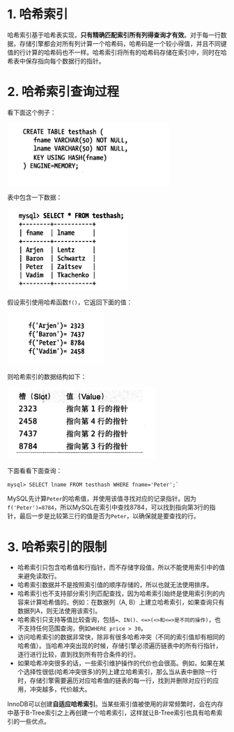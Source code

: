 # 1. 哈希索引

哈希索引基于哈希表实现，**只有精确匹配索引所有列得查询才有效**。对于每一行数据，存储引擎都会对所有列计算一个哈希码，哈希码是一个较小得值，并且不同键值的行计算的哈希码也不一样。哈希索引将所有的哈希码存储在索引中，同时在哈希表中保存指向每个数据行的指针。

# 2. 哈希索引查询过程

看下面这个例子：

<img src="https://raw.githubusercontent.com/Floweryu/typora-img/main/img/20210727204047.png" alt="image-20210727203630216" style="zoom: 50%;" />

表中包含一下数据：

<img src="https://raw.githubusercontent.com/Floweryu/typora-img/main/img/20210727204045.png" alt="image-20210727203733500" style="zoom:50%;" />

假设索引使用哈希函数`f()`，它返回下面的值：

<img src="https://raw.githubusercontent.com/Floweryu/typora-img/main/img/20210727204138.png" alt="image-20210727204130079" style="zoom:50%;" />

则哈希索引的数据结构如下：

<img src="https://raw.githubusercontent.com/Floweryu/typora-img/main/img/20210727204224.png" alt="image-20210727204222982" style="zoom:50%;" />

下面看看下面查询：

```mysql
mysql> SELECT lname FROM testhash WHERE fname='Peter';`
```

MySQL先计算`Peter`的哈希值，并使用该值寻找对应的记录指针。因为`f('Peter')=8784`，所以MySQL在索引中查找8784，可以找到指向第3行的指针，最后一步是比较第三行的值是否为`Peter`，以确保就是要查找的行。

# 3. 哈希索引的限制

- 哈希索引只包含哈希值和行指针，而不存储字段值，所以不能使用索引中的值来避免读取行。
- 哈希索引数据并不是按照索引值的顺序存储的，所以也就无法使用排序。
- 哈希索引也不支持部分索引列匹配查找，因为哈希索引始终是使用索引列的内容来计算哈希值的。例如：在数据列（A, B）上建立哈希索引，如果查询只有数据列A，则无法使用该索引。
- 哈希索引只支持等值比较查询，包括`=、IN()、<=>(<>和<=>是不同的操作)`，也不支持任何范围查询，例如`WHERE price > 30`。
- 访问哈希索引的数据非常快，除非有很多哈希冲突（不同的索引值却有相同的哈希值）。当哈希冲突出现的时候，存储引擎必须遍历链表中的所有行指针，逐行进行比较，直到找到所有符合条件的行。
- 如果哈希冲突很多的话，一些索引维护操作的代价也会很高。例如，如果在某个选择性很低(哈希冲突很多)的列上建立哈希索引，那么当从表中删除一行时，存储引擎需要遍历对应哈希值的链表的每一行，找到并删除对应行的应用，冲突越多，代价越大。



InnoDB可以创建**自适应哈希索引**。当某些索引值被使用的非常频繁时，会在内存中基于B-Tree索引之上再创建一个哈希索引，这样就让B-Tree索引也具有哈希索引的一些优点。



